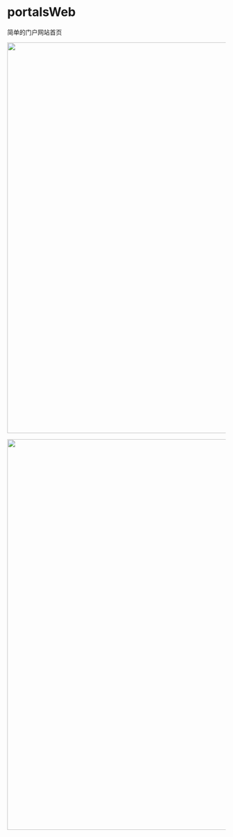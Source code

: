 # portalsWeb
简单的门户网站首页

 <p align="center">
  <img width="900" src=" https://treezou.github.io/portalsWeb/images/screem.png">
 </p>
  <p align="center">
  <img width="900" src=" https://treezou.github.io/portalsWeb/images/screem1.png">
 </p>